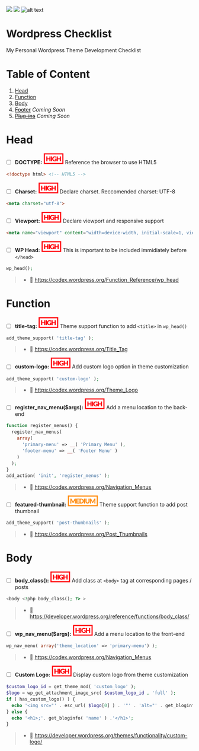 ![](https://img.shields.io/badge/style-Welcome-blue.svg?style=for-the-badge&label=Pull%20Requests) ![](https://img.shields.io/badge/style-Aftar%20Fadilah-blue.svg?logo=github&style=for-the-badge&label=Author) ![alt text](http://www.wtfpl.net/wp-content/uploads/2012/12/wtfpl-badge-1.png "WTFPL License")
# Wordpress Checklist 
My Personal Wordpress Theme Development Checklist

# Table of Content
1. [Head](#head)
2. [Function](#function)
3. [Body](#body)
4. ~~[Footer]()~~ *Coming Soon*
5. ~~[Plug-ins]()~~ *Coming Soon*

# Head
- [ ] **DOCTYPE:** ![alt text](img/high-label.svg "High") Reference the browser to use HTML5
```html
<!doctype html> <!-- HTML5 -->
```

- [ ] **Charset:** ![alt text](img/high-label.svg "High") Declare charset. Reccomended charset: UTF-8
```html
<meta charset="utf-8">
```

- [ ] **Viewport:** ![alt text](img/high-label.svg "High") Declare viewport and responsive support
```html
<meta name="viewport" content="width=device-width, initial-scale=1, viewport-fit=cover">
```

- [ ] **WP Head:** ![alt text](img/high-label.svg "High") This is important to be included immidiately before `</head>`
```php
wp_head();
```
> * :book: https://codex.wordpress.org/Function_Reference/wp_head

# Function
- [ ] **title-tag:** ![alt text](img/high-label.svg "High") Theme support function to add `<title>` in `wp_head()`
```php
add_theme_support( 'title-tag' );
```
> * :book: https://codex.wordpress.org/Title_Tag

- [ ]  **custom-logo:** ![alt text](img/high-label.svg "High") Add custom logo option in theme customization
```php
add_theme_support( 'custom-logo' );
```
> * :book: https://codex.wordpress.org/Theme_Logo

- [ ] **register_nav_menu($args):** ![alt text](img/high-label.svg "High") Add a menu location to the back-end
```php
function register_menus() {
  register_nav_menus(
    array(
      'primary-menu' => __( 'Primary Menu' ),
      'footer-menu' => __( 'Footer Menu' )
    )
  );
}
add_action( 'init', 'register_menus' );
```
> * :book: https://codex.wordpress.org/Navigation_Menus

- [ ] **featured-thumbnail:** ![alt text](img/medium-label.svg "Medium") Theme support function to add post thumbnail
```php
add_theme_support( 'post-thumbnails' ); 
```
> * :book: https://codex.wordpress.org/Post_Thumbnails

# Body
- [ ] **body_class():** ![alt text](img/high-label.svg "High") Add class at `<body>` tag at corresponding pages / posts
```php
<body <?php body_class(); ?> >
```
> * :book: https://developer.wordpress.org/reference/functions/body_class/

- [ ] **wp_nav_menu($args):** ![alt text](img/high-label.svg "High") Add a menu location to the front-end
```php
wp_nav_menu( array('theme_location' => 'primary-menu') );
```
> * :book: https://codex.wordpress.org/Navigation_Menus

- [ ] **Custom Logo:** ![alt text](img/high-label.svg "High") Display custom logo from theme customization
```php
$custom_logo_id = get_theme_mod( 'custom_logo' );
$logo = wp_get_attachment_image_src( $custom_logo_id , 'full' );
if ( has_custom_logo() ) {
  echo '<img src="' . esc_url( $logo[0] ) . '"' . 'alt="' . get_bloginfo( 'name' ) . '">';
} else {
  echo '<h1>;'. get_bloginfo( 'name' ) .'</h1>';
}
```
> * :book: https://developer.wordpress.org/themes/functionality/custom-logo/
